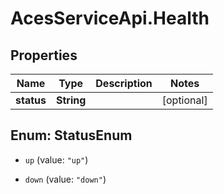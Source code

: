 # AcesServiceApi.Health

## Properties
Name | Type | Description | Notes
------------ | ------------- | ------------- | -------------
**status** | **String** |  | [optional] 


<a name="StatusEnum"></a>
## Enum: StatusEnum


* `up` (value: `"up"`)

* `down` (value: `"down"`)




